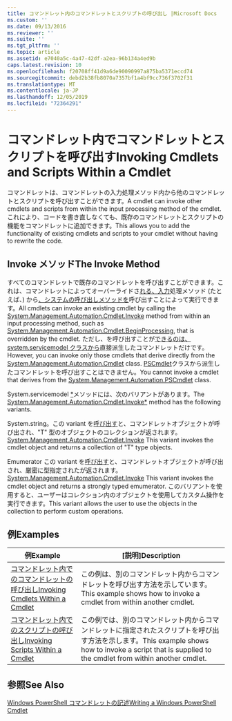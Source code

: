 ```yaml
---
title: コマンドレット内のコマンドレットとスクリプトの呼び出し |Microsoft Docs
ms.custom: ''
ms.date: 09/13/2016
ms.reviewer: ''
ms.suite: ''
ms.tgt_pltfrm: ''
ms.topic: article
ms.assetid: e7040a5c-4a47-42df-a2ea-96b134a4ed9b
caps.latest.revision: 10
ms.openlocfilehash: f20708ff41d9a6de90090997a875ba5371eccd74
ms.sourcegitcommit: debd2b38fb8070a7357bf1a4bf9cc736f3702f31
ms.translationtype: MT
ms.contentlocale: ja-JP
ms.lasthandoff: 12/05/2019
ms.locfileid: "72364291"
---
```

# <a name="invoking-cmdlets-and-scripts-within-a-cmdlet"></a><span data-ttu-id="976da-102">コマンドレット内でコマンドレットとスクリプトを呼び出す</span><span class="sxs-lookup"><span data-stu-id="976da-102">Invoking Cmdlets and Scripts Within a Cmdlet</span></span>

<span data-ttu-id="976da-103">コマンドレットは、コマンドレットの入力処理メソッド内から他のコマンドレットとスクリプトを呼び出すことができます。</span><span class="sxs-lookup"><span data-stu-id="976da-103">A cmdlet can invoke other cmdlets and scripts from within the input processing method of the cmdlet.</span></span> <span data-ttu-id="976da-104">これにより、コードを書き直しなくても、既存のコマンドレットとスクリプトの機能をコマンドレットに追加できます。</span><span class="sxs-lookup"><span data-stu-id="976da-104">This allows you to add the functionality of existing cmdlets and scripts to your cmdlet without having to rewrite the code.</span></span>

## <a name="the-invoke-method"></a><span data-ttu-id="976da-105">Invoke メソッド</span><span class="sxs-lookup"><span data-stu-id="976da-105">The Invoke Method</span></span>

<span data-ttu-id="976da-106">すべてのコマンドレットで既存のコマンドレットを呼び出すことができます。これは、コマンドレットによってオーバーライドさ[れる、入力](/dotnet/api/System.Management.Automation.Cmdlet.BeginProcessing)処理メソッド (たとえば、) から[、システムの呼び出しメソッドを](/dotnet/api/System.Management.Automation.Cmdlet.Invoke)呼び出すことによって実行できます。</span><span class="sxs-lookup"><span data-stu-id="976da-106">All cmdlets can invoke an existing cmdlet by calling the [System.Management.Automation.Cmdlet.Invoke](/dotnet/api/System.Management.Automation.Cmdlet.Invoke) method from within an input processing method, such as [System.Management.Automation.Cmdlet.BeginProcessing](/dotnet/api/System.Management.Automation.Cmdlet.BeginProcessing), that is overridden by the cmdlet.</span></span> <span data-ttu-id="976da-107">ただし、を呼び出すことが[できるのは、system.servicemodel クラスから](/dotnet/api/System.Management.Automation.Cmdlet)直接派生したコマンドレットだけです。</span><span class="sxs-lookup"><span data-stu-id="976da-107">However, you can invoke only those cmdlets that derive directly from the [System.Management.Automation.Cmdlet](/dotnet/api/System.Management.Automation.Cmdlet) class.</span></span> <span data-ttu-id="976da-108">[PSCmdlet](/dotnet/api/System.Management.Automation.PSCmdlet)クラスから派生したコマンドレットを呼び出すことはできません。</span><span class="sxs-lookup"><span data-stu-id="976da-108">You cannot invoke a cmdlet that derives from the [System.Management.Automation.PSCmdlet](/dotnet/api/System.Management.Automation.PSCmdlet) class.</span></span>

<span data-ttu-id="976da-109">System.servicemodel [\*](/dotnet/api/System.Management.Automation.Cmdlet.Invoke)メソッドには、次のバリアントがあります。</span><span class="sxs-lookup"><span data-stu-id="976da-109">The [System.Management.Automation.Cmdlet.Invoke\*](/dotnet/api/System.Management.Automation.Cmdlet.Invoke) method has the following variants.</span></span>

<span data-ttu-id="976da-110">System.string。この variant を[呼び出す](/dotnet/api/System.Management.Automation.Cmdlet.Invoke)と、コマンドレットオブジェクトが呼び出され、"T" 型のオブジェクトのコレクションが返されます。</span><span class="sxs-lookup"><span data-stu-id="976da-110">[System.Management.Automation.Cmdlet.Invoke](/dotnet/api/System.Management.Automation.Cmdlet.Invoke) This variant invokes the cmdlet object and returns a collection of "T" type objects.</span></span>

<span data-ttu-id="976da-111">Emumerator この variant を[呼び出す](/dotnet/api/System.Management.Automation.Cmdlet.Invoke)と、コマンドレットオブジェクトが呼び出され、厳密に型指定されたが返されます。</span><span class="sxs-lookup"><span data-stu-id="976da-111">[System.Management.Automation.Cmdlet.Invoke](/dotnet/api/System.Management.Automation.Cmdlet.Invoke) This variant invokes the cmdlet object and returns a strongly typed emumerator.</span></span> <span data-ttu-id="976da-112">このバリアントを使用すると、ユーザーはコレクション内のオブジェクトを使用してカスタム操作を実行できます。</span><span class="sxs-lookup"><span data-stu-id="976da-112">This variant allows the user to use the objects in the collection to perform custom operations.</span></span>

## <a name="examples"></a><span data-ttu-id="976da-113">例</span><span class="sxs-lookup"><span data-stu-id="976da-113">Examples</span></span>

|<span data-ttu-id="976da-114">例</span><span class="sxs-lookup"><span data-stu-id="976da-114">Example</span></span>|<span data-ttu-id="976da-115">[説明]</span><span class="sxs-lookup"><span data-stu-id="976da-115">Description</span></span>|
|-------------|-----------------|
|[<span data-ttu-id="976da-116">コマンドレット内でのコマンドレットの呼び出し</span><span class="sxs-lookup"><span data-stu-id="976da-116">Invoking Cmdlets Within a Cmdlet</span></span>](./how-to-invoke-a-cmdlet-from-within-a-cmdlet.md)|<span data-ttu-id="976da-117">この例は、別のコマンドレット内からコマンドレットを呼び出す方法を示しています。</span><span class="sxs-lookup"><span data-stu-id="976da-117">This example shows how to invoke a cmdlet from within another cmdlet.</span></span>|
|[<span data-ttu-id="976da-118">コマンドレット内でのスクリプトの呼び出し</span><span class="sxs-lookup"><span data-stu-id="976da-118">Invoking Scripts Within a Cmdlet</span></span>](./how-to-invoke-scripts-within-a-cmdlet.md)|<span data-ttu-id="976da-119">この例では、別のコマンドレット内からコマンドレットに指定されたスクリプトを呼び出す方法を示します。</span><span class="sxs-lookup"><span data-stu-id="976da-119">This example shows how to invoke a script that is supplied to the cmdlet from within another cmdlet.</span></span>|

## <a name="see-also"></a><span data-ttu-id="976da-120">参照</span><span class="sxs-lookup"><span data-stu-id="976da-120">See Also</span></span>

[<span data-ttu-id="976da-121">Windows PowerShell コマンドレットの記述</span><span class="sxs-lookup"><span data-stu-id="976da-121">Writing a Windows PowerShell Cmdlet</span></span>](./writing-a-windows-powershell-cmdlet.md)
